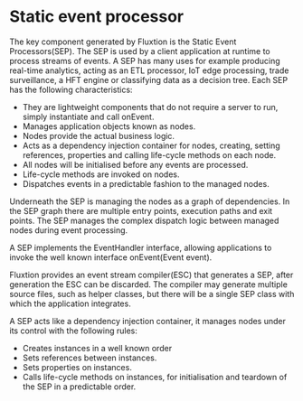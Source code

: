 # Static event processor

The key component generated by Fluxtion is the Static Event Processors\(SEP\). The SEP is used by a client application at runtime to process streams of events. A SEP has many uses for example producing real-time analytics, acting as an ETL processor, IoT edge processing, trade surveillance, a HFT engine or classifying data as a decision tree. Each SEP has the following characteristics:

* They are lightweight components that do not require a server to run, simply instantiate and call onEvent.
* Manages application objects known as nodes.
* Nodes provide the actual business logic.
* Acts as a dependency injection container for nodes, creating, setting references, properties and calling life-cycle methods on each node.
* All nodes will be initialised before any events are processed.
* Life-cycle methods are invoked on nodes.
* Dispatches events in a predictable fashion to the managed nodes.

Underneath the SEP is managing the nodes as a graph of dependencies. In the SEP graph there are multiple entry points, execution paths and exit points. The SEP manages the complex dispatch logic between managed nodes during event processing. 

 A SEP implements the EventHandler interface, allowing applications to invoke the well known interface onEvent\(Event event\).

 Fluxtion provides an event stream compiler\(ESC\) that generates a SEP, after generation the ESC  can be discarded. The compiler may generate multiple source files, such as helper classes, but there will be a single SEP class with which the application integrates.  

A SEP acts like a dependency injection container, it manages nodes under its control with the following rules:

* Creates instances in a well known order
* Sets references between instances.
* Sets properties on instances.
* Calls life-cycle methods on instances, for initialisation and teardown of the SEP in a predictable order.



